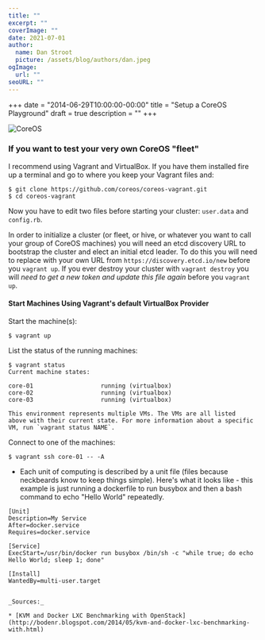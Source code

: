 ```yaml
---
title: ""
excerpt: ""
coverImage: ""
date: 2021-07-01
author:
  name: Dan Stroot
  picture: /assets/blog/authors/dan.jpeg
ogImage:
  url: ""
seoURL: ""
---
```

+++
date = "2014-06-29T10:00:00-00:00"
title = "Setup a CoreOS Playground"
draft = true
description = ""
+++

![CoreOS](/img/coreos-logo.png)

### If you want to test your very own CoreOS "fleet"

I recommend using Vagrant and VirtualBox. If you have them installed fire up a terminal and go to where you keep your Vagrant files and:

```
$ git clone https://github.com/coreos/coreos-vagrant.git
$ cd coreos-vagrant
```

Now you have to edit two files before starting your cluster: `user.data` and `config.rb`.

In order to initialize a cluster (or fleet, or hive, or whatever you want to call your group of CoreOS machines) you will need an etcd discovery URL to bootstrap the cluster and elect an initial etcd leader. To do this you will need to replace <token> with your own URL from `https://discovery.etcd.io/new` before you `vagrant up`.  If you ever destroy your cluster with `vagrant destroy` you will *need to get a new token and update this file again* before you `vagrant up`.


#### Start Machines Using Vagrant's default VirtualBox Provider

Start the machine(s):

```
$ vagrant up
```

List the status of the running machines:

```
$ vagrant status
Current machine states:

core-01                   running (virtualbox)
core-02                   running (virtualbox)
core-03                   running (virtualbox)

This environment represents multiple VMs. The VMs are all listed
above with their current state. For more information about a specific
VM, run `vagrant status NAME`.
```

Connect to one of the machines:

```
$ vagrant ssh core-01 -- -A
```








- Each unit of computing is described by a unit file (files because neckbeards know to keep things simple).  Here's what it looks like - this example is just running a dockerfile to run busybox and then a bash command to echo "Hello World" repeatedly.

```
[Unit]
Description=My Service
After=docker.service
Requires=docker.service

[Service]
ExecStart=/usr/bin/docker run busybox /bin/sh -c "while true; do echo Hello World; sleep 1; done"

[Install]
WantedBy=multi-user.target


_Sources:_

* [KVM and Docker LXC Benchmarking with OpenStack](http://bodenr.blogspot.com/2014/05/kvm-and-docker-lxc-benchmarking-with.html)
